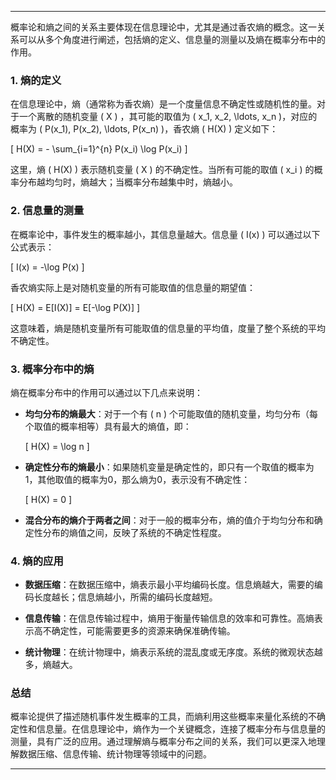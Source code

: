 
---

概率论和熵之间的关系主要体现在信息理论中，尤其是通过<span class="red">香农熵</span>的概念。这一关系可以从多个角度进行阐述，包括熵的定义、信息量的测量以及熵在概率分布中的作用。

### 1. 熵的定义

在信息理论中，熵（通常称为香农熵）是一个<span class="red">度量信息不确定性或随机性</span>的量。对于一个离散的随机变量 \( X \) ，其可能的取值为 \( x_1, x_2, \ldots, x_n \)，对应的概率为 \( P(x_1), P(x_2), \ldots, P(x_n) \)，香农熵 \( H(X) \) 定义如下：

\[ H(X) = - \sum_{i=1}^{n} P(x_i) \log P(x_i) \]

这里，熵 \( H(X) \) 表示随机变量 \( X \) 的不确定性。当所有可能的取值 \( x_i \) 的概率分布越均匀时，熵越大；当概率分布越集中时，熵越小。

### 2. 信息量的测量

在概率论中，事件发生的概率越小，其信息量越大。信息量 \( I(x) \) 可以通过以下公式表示：

\[ I(x) = -\log P(x) \]

香农熵实际上是对随机变量的所有可能取值的信息量的期望值：

\[ H(X) = E[I(X)] = E[-\log P(X)] \]

这意味着，熵是随机变量所有可能取值的信息量的平均值，度量了整个系统的平均不确定性。

### 3. 概率分布中的熵

熵在概率分布中的作用可以通过以下几点来说明：

- **均匀分布的熵最大**：对于一个有 \( n \) 个可能取值的随机变量，均匀分布（每个取值的概率相等）具有最大的熵值，即：

  \[ H(X) = \log n \]

- **确定性分布的熵最小**：如果随机变量是确定性的，即只有一个取值的概率为1，其他取值的概率为0，那么熵为0，表示没有不确定性：

  \[ H(X) = 0 \]

- **混合分布的熵介于两者之间**：对于一般的概率分布，熵的值介于均匀分布和确定性分布的熵值之间，反映了系统的不确定性程度。

### 4. 熵的应用

- **数据压缩**：在数据压缩中，熵表示最小平均编码长度。信息熵越大，需要的编码长度越长；信息熵越小，所需的编码长度越短。

- **信息传输**：在信息传输过程中，熵用于衡量传输信息的效率和可靠性。高熵表示高不确定性，可能需要更多的资源来确保准确传输。

- **统计物理**：在统计物理中，熵表示系统的混乱度或无序度。系统的微观状态越多，熵越大。

### 总结

概率论提供了描述随机事件发生概率的工具，而熵利用这些概率来量化系统的不确定性和信息量。在信息理论中，熵作为一个关键概念，连接了概率分布与信息量的测量，具有广泛的应用。通过理解熵与概率分布之间的关系，我们可以更深入地理解数据压缩、信息传输、统计物理等领域中的问题。

---


